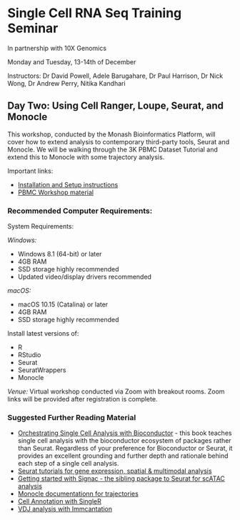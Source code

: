 # Single Cell RNA Seq Training Seminar

In partnership with 10X Genomics

Monday and Tuesday, 13-14th of December

Instructors: Dr David Powell, Adele Barugahare, Dr Paul Harrison, Dr Nick Wong, Dr Andrew Perry, Nitika Kandhari

## Day Two: Using Cell Ranger, Loupe, Seurat, and Monocle

This workshop, conducted by the Monash Bioinformatics Platform, will cover how to extend analysis to contemporary third-party tools, Seurat and Monocle. We will be walking through the 3K PBMC Dataset Tutorial and extend this to Monocle with some trajectory analysis.

Important links:

* [Installation and Setup instructions](installation.html)
* [PBMC Workshop material](pbmc3k_tutorial.html/)

### Recommended Computer Requirements:

System Requirements:

*Windows:*

* Windows 8.1 (64-bit) or later
* 4GB RAM
* SSD storage highly recommended
* Updated video/display drivers recommended

*macOS:*

* macOS 10.15 (Catalina) or later
* 4GB RAM
* SSD storage highly recommended

Install latest versions of:
* R
* RStudio
* Seurat
* SeuratWrappers
* Monocle

*Venue:* Virtual workshop conducted via Zoom with breakout rooms. Zoom links will be provided after registration is complete.



### Suggested Further Reading Material

* [Orchestrating Single Cell Analysis with Bioconductor](https://bioconductor.org/books/release/OSCA/) - this book teaches single cell analysis with the bioconductor ecosystem of packages rather than Seurat. Regardless of your preference for Bioconductor or Seurat, it provides an excellent grounding and further depth and rationale behind each step of a single cell analysis.
* [Seurat tutorials for gene expression, spatial & multimodal analysis](https://satijalab.org/seurat/articles/get_started.html)
* [Getting started with Signac - the sibling package to Seurat for scATAC analysis](https://satijalab.org/signac/articles/overview.html)
* [Monocle documentationn for trajectories](https://cole-trapnell-lab.github.io/monocle3/docs/trajectories/)
* [Cell Annotation with SingleR](http://bioconductor.org/books/devel/SingleRBook/)
* [VDJ analysis with Immcantation](https://immcantation.readthedocs.io/en/stable/)
